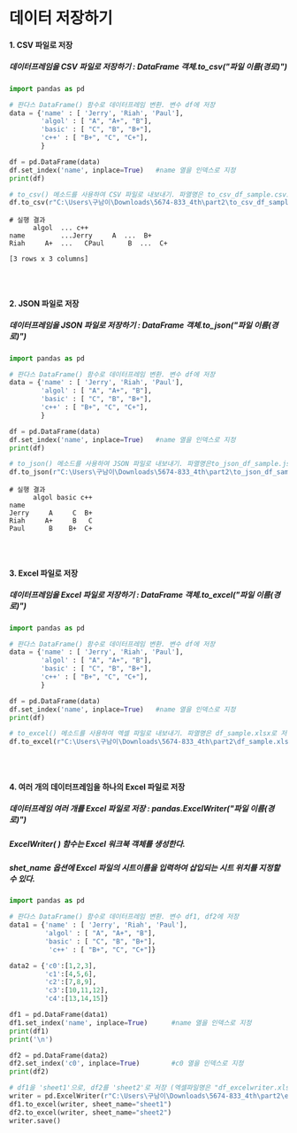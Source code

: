 # 데이터 저장하기
#### __1. CSV 파일로 저장__
##### 데이터프레임을 CSV 파일로 저장하기 : DataFrame 객체.to_csv("파일 이름(경로)")
```python
import pandas as pd

# 판다스 DataFrame() 함수로 데이터프레임 변환. 변수 df에 저장 
data = {'name' : [ 'Jerry', 'Riah', 'Paul'],
        'algol' : [ "A", "A+", "B"],
        'basic' : [ "C", "B", "B+"],
        'c++' : [ "B+", "C", "C+"],
        }

df = pd.DataFrame(data)
df.set_index('name', inplace=True)   #name 열을 인덱스로 지정
print(df)

# to_csv() 메소드를 사용하여 CSV 파일로 내보내기. 파열명은 to_csv_df_sample.csv로 저장
df.to_csv(r"C:\Users\구남이\Downloads\5674-833_4th\part2\to_csv_df_sample.csv")
```
```
# 실행 결과
      algol  ... c++
name         ...Jerry     A  ...  B+
Riah     A+  ...   CPaul      B  ...  C+

[3 rows x 3 columns]
```
### &nbsp;
#### __2. JSON 파일로 저장__
##### 데이터프레임을 JSON 파일로 저장하기 : DataFrame 객체.to_json("파일 이름(경로)")
```python
import pandas as pd

# 판다스 DataFrame() 함수로 데이터프레임 변환. 변수 df에 저장 
data = {'name' : [ 'Jerry', 'Riah', 'Paul'],
        'algol' : [ "A", "A+", "B"],
        'basic' : [ "C", "B", "B+"],
        'c++' : [ "B+", "C", "C+"],
        }

df = pd.DataFrame(data)
df.set_index('name', inplace=True)   #name 열을 인덱스로 지정
print(df)

# to_json() 메소드를 사용하여 JSON 파일로 내보내기. 파열명은to_json_df_sample.json로 저장
df.to_json(r"C:\Users\구남이\Downloads\5674-833_4th\part2\to_json_df_sample.json")
```
```
# 실행 결과
      algol basic c++
name
Jerry     A     C  B+
Riah     A+     B   C
Paul      B    B+  C+
```

### &nbsp;
#### __3. Excel 파일로 저장__
##### 데이터프레임을 Excel 파일로 저장하기 : DataFrame 객체.to_excel("파일 이름(경로)")
```python
import pandas as pd

# 판다스 DataFrame() 함수로 데이터프레임 변환. 변수 df에 저장 
data = {'name' : [ 'Jerry', 'Riah', 'Paul'],
        'algol' : [ "A", "A+", "B"],
        'basic' : [ "C", "B", "B+"],
        'c++' : [ "B+", "C", "C+"],
        }

df = pd.DataFrame(data)
df.set_index('name', inplace=True)   #name 열을 인덱스로 지정
print(df)

# to_excel() 메소드를 사용하여 엑셀 파일로 내보내기. 파열명은 df_sample.xlsx로 저장
df.to_excel(r"C:\Users\구남이\Downloads\5674-833_4th\part2\df_sample.xlsx")
```
### &nbsp;
#### __4. 여러 개의 데이터프레임을 하나의 Excel 파일로 저장__
##### 데이터프레임 여러 개를 Excel 파일로 저장 : pandas.ExcelWriter("파일 이름(경로)")
##### ExcelWriter( ) 함수는 Excel 워크북 객체를 생성한다.
##### shet_name 옵션에 Excel 파일의 시트이름을 입력하여 삽입되는 시트 위치를 지정할 수 있다. 
```python
import pandas as pd

# 판다스 DataFrame() 함수로 데이터프레임 변환. 변수 df1, df2에 저장 
data1 = {'name' : [ 'Jerry', 'Riah', 'Paul'],
         'algol' : [ "A", "A+", "B"],
         'basic' : [ "C", "B", "B+"],
          'c++' : [ "B+", "C", "C+"]}

data2 = {'c0':[1,2,3], 
         'c1':[4,5,6], 
         'c2':[7,8,9], 
         'c3':[10,11,12], 
         'c4':[13,14,15]}

df1 = pd.DataFrame(data1)
df1.set_index('name', inplace=True)      #name 열을 인덱스로 지정
print(df1)
print('\n')

df2 = pd.DataFrame(data2)
df2.set_index('c0', inplace=True)        #c0 열을 인덱스로 지정
print(df2)

# df1을 'sheet1'으로, df2를 'sheet2'로 저장 (엑셀파일명은 "df_excelwriter.xlsx")
writer = pd.ExcelWriter(r"C:\Users\구남이\Downloads\5674-833_4th\part2\excelwriter.xlsx")
df1.to_excel(writer, sheet_name="sheet1")
df2.to_excel(writer, sheet_name="sheet2")
writer.save()
```
